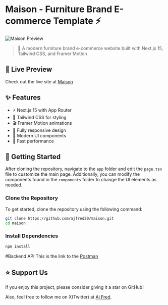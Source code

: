 # Maison - Furniture Brand E-commerce Template ⚡

![Maison Preview](https://raw.githubusercontent.com/ajfred20/chimly/main/public/assets/preview.png)

> 🌟 A modern furniture brand e-commerce website built with Next.js 15, Tailwind CSS, and Framer Motion

## 🔴 Live Preview

Check out the live site at [Maison](https://maison-aj.vercel.app)

## ✨ Features

- ⚡️ Next.js 15 with App Router
- 🎨 Tailwind CSS for styling
- 🎬 Framer Motion animations
- 📱 Fully responsive design
- 🌙 Modern UI components
- 🚀 Fast performance

## 🚀 Getting Started

After cloning the repository, navigate to the `app` folder and edit the `page.tsx` file to customize the main page. Additionally, you can modify the components found in the `components` folder to change the UI elements as needed.

### Clone the Repository

To get started, clone the repository using the following command:

```bash
git clone https://github.com/ajfred20/maison.git
cd maison
```

### Install Dependencies

```bash
npm install
```
#Backend API
This is the link to the [Postman](https://martian-station-77788.postman.co/workspace/Chimly~be904c0e-41aa-42f1-800e-076fe58425c2/collection/32171163-45bd9878-8621-4338-85a0-7620cbe37a5d?action=share&creator=32171163)
## ⭐️ Support Us

If you enjoy this project, please consider giving it a star on GitHub!

Also, feel free to follow me on X(Twitter) at [Aj Fred](https://x.com/iamajfred_).
